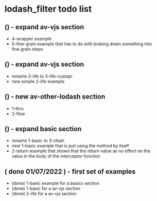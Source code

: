 # lodash\_filter todo list

## () - expand av-vjs section
* 4-wrapper example
* 5-fine-grain example that has to do with braking down something into fine grain steps

## () - expand av-vjs section
* rename 2-iife to 3-iife-custapi
* new simple 2-iife example


## () - new av-other-lodash section
* 1-thru
* 2-flow

## () - expand basic section
* rename 1-basic to 3-chain
* new 1-basic example that is just using the method by itself
* 2-return example that shows that the return value as no effect on the value in the body of the interceptor function

## ( done 01/07/2022 ) - first set of examples
* (done) 1-basic example for a basics section
* (done) 1-basic for a av-vjs section
* (done) 2-iife for a av-vjs section
